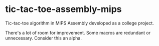 # tic-tac-toe-assembly-mips
Tic-tac-toe algorithm in MIPS Assembly developed as a college project.

There's a lot of room for improvement. Some macros are redundant or unnecessary. Consider this an alpha.
